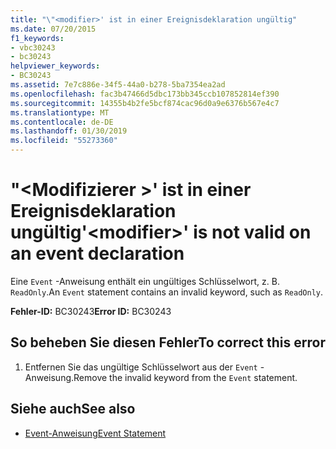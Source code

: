 ```yaml
---
title: "\"<modifier>' ist in einer Ereignisdeklaration ungültig"
ms.date: 07/20/2015
f1_keywords:
- vbc30243
- bc30243
helpviewer_keywords:
- BC30243
ms.assetid: 7e7c886e-34f5-44a0-b278-5ba7354ea2ad
ms.openlocfilehash: fac3b47466d5dbc173bb345ccb107852814ef390
ms.sourcegitcommit: 14355b4b2fe5bcf874cac96d0a9e6376b567e4c7
ms.translationtype: MT
ms.contentlocale: de-DE
ms.lasthandoff: 01/30/2019
ms.locfileid: "55273360"
---
```

# <a name="modifier-is-not-valid-on-an-event-declaration"></a><span data-ttu-id="2f6a6-102">"\<Modifizierer >' ist in einer Ereignisdeklaration ungültig</span><span class="sxs-lookup"><span data-stu-id="2f6a6-102">'\<modifier>' is not valid on an event declaration</span></span>
<span data-ttu-id="2f6a6-103">Eine `Event` -Anweisung enthält ein ungültiges Schlüsselwort, z. B. `ReadOnly`.</span><span class="sxs-lookup"><span data-stu-id="2f6a6-103">An `Event` statement contains an invalid keyword, such as `ReadOnly`.</span></span>  
  
 <span data-ttu-id="2f6a6-104">**Fehler-ID:** BC30243</span><span class="sxs-lookup"><span data-stu-id="2f6a6-104">**Error ID:** BC30243</span></span>  
  
## <a name="to-correct-this-error"></a><span data-ttu-id="2f6a6-105">So beheben Sie diesen Fehler</span><span class="sxs-lookup"><span data-stu-id="2f6a6-105">To correct this error</span></span>  
  
1.  <span data-ttu-id="2f6a6-106">Entfernen Sie das ungültige Schlüsselwort aus der `Event` -Anweisung.</span><span class="sxs-lookup"><span data-stu-id="2f6a6-106">Remove the invalid keyword from the `Event` statement.</span></span>  
  
## <a name="see-also"></a><span data-ttu-id="2f6a6-107">Siehe auch</span><span class="sxs-lookup"><span data-stu-id="2f6a6-107">See also</span></span>
- [<span data-ttu-id="2f6a6-108">Event-Anweisung</span><span class="sxs-lookup"><span data-stu-id="2f6a6-108">Event Statement</span></span>](../../visual-basic/language-reference/statements/event-statement.md)
